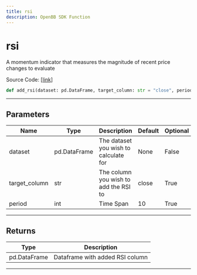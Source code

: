 ```yaml
---
title: rsi
description: OpenBB SDK Function
---
```


# rsi

A momentum indicator that measures the magnitude of recent price changes to evaluate

Source Code: [[link](https://github.com/OpenBB-finance/OpenBBTerminal/tree/main/openbb_terminal/forecast/forecast_model.py#L225)]
```python
def add_rsi(dataset: pd.DataFrame, target_column: str = "close", period: int = 10) -> pd.DataFrame
```
---
## Parameters
| Name | Type | Description | Default | Optional |
| ---- | ---- | ----------- | ------- | -------- |
| dataset | pd.DataFrame | The dataset you wish to calculate for | None | False |
| target_column | str | The column you wish to add the RSI to | close | True |
| period | int | Time Span | 10 | True |

---
## Returns
| Type | Description |
| ---- | ----------- |
| pd.DataFrame | Dataframe with added RSI column |
---
